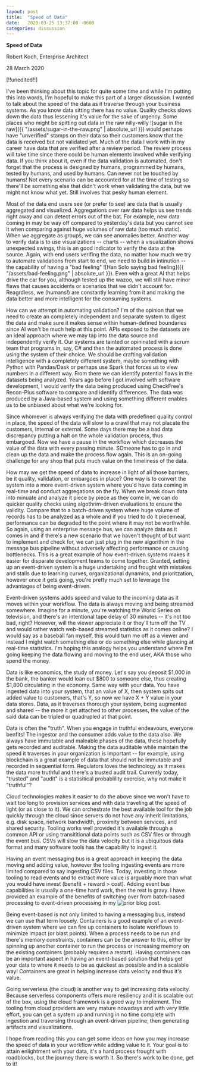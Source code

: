 ```yaml
---
layout: post
title:  "Speed of Data"
date:   2020-03-25 13:37:00 -0600
categories: discussion
---
```

**Speed of Data**

Robert Koch, Enterprise Architect

28 March 2020

[!!unedited!!]

I've been thinking about this topic for quite some time and while I'm putting this into words, I'm hopeful to make this part of a larger discussion.  I wanted to talk about the speed of the data as it traverse through your business systems. As you know data sitting there has no value. Quality checks slows down the data thus lessening it's value for the sake of urgency. Some places who might be spitting out data in the raw nilly-willy ![sugar in the raw]({{ "/assets/sugar-in-the-raw.png" | absolute_url }}) would perhaps have "unverified" stamps on their data so their customers know that the data is received but not validated yet. Much of the data I work with in my career have data that are verified after a review period. The review process will take time since there could be human elements involved while verifying data. If you think about it, even if the data validation is automated, don't forget that the process is designed by humans, programmed by humans, tested by humans, and used by humans. Can never not be touched by humans! Not every scenario can be accounted for at the time of testing so there'll be something else that didn't work when validating the data, but we might not know what yet. Still involves that pesky human element.

Most of the data end users see (or prefer to see) are data that is usually aggregated and visualized. Aggregations over raw data helps us see trends right away and can detect errors out of the bat. For example, new data coming in may be way off compared to yesterday's data but you cannot see it when comparing against huge volumes of raw data (too much static). When we aggregate as groups, we can see anomalies better. Another way to verify data is to use visualizations -- charts -- when a visualization shows unexpected swings, this is an good indicator to verify the data at the source. Again, with end users verifing the data, no matter how much we try to automate validations from start to end, we need to build in intinution -- the capability of having a "bad feeling" ![Han Solo saying bad feeling]({{ "/assets/bad-feeling.png" | absolute_url }}). Even with a great AI that helps drive the car for you, although tested up the wazoo, we will still have minor flaws that causes accidents or scenarios that we didn't account for. Reagrdless, we (humans!) are constantly learning from it and making the data better and more intelligent for the consuming systems.

How can we attempt in automating validation? I'm of the opinion that we need to create an completely independent and separate system to digest the data and make sure it makes sense within human-defined boundaries since AI won't be much help at this point. APIs exposed to the datasets are an ideal approach where we may tap into the data source and independently verify it. Our systems are tainted or opininated with a scrum team that programs in, say, C# and then the automated process is done using the system of their choice. We should be crafting validation intelligence with a completely different system, maybe something with Python with Pandas/Dask or perhaps use Spark that forces us to view numbers in a different way. From there we can identify potential flaws in the datasets being analyzed. Years ago before I got involved with software development, I would verify the data being produced using CheckFree's Recon-Plus software to compare and identify differences. The data was produced by a Java-based system and using something different enables us to be unbiased about what we're looking for. 

Since whomever is always verifying the data with predefined quality control in place, the speed of the data will slow to a crawl that may not placate the customers, internal or external. Some days there may be a bad data discrepancy putting a halt on the whole validation process, thus embargoed. Now we have a pause in the workflow which decreases the value of the data with every passing minute. SOmeone has to go in and clean up the data and make the process flow again. This is an on-going challenge for any shop that puts much value on the timeliness of the data.

How may we get the speed of data to increase in light of all those barriers, be it quality, validation, or embargoes in place? One way is to convert the system into a more event-driven system where you'd have data coming in real-time and conduct aggregations on the fly. When we break down data into minuate and analyze it piece by piece as they come in, we can do quicker quality checks using algothrim-driven evaluations to ensure the validity. Compare that to a batch-driven system where huge volume of records has to be analyzed as a whole and if you tried to do it piecemeal, performance can be degraded to the point where it may not be worthwhile. So again, using an enterprise message bus, we can analyze data as it comes in and if there's a new scenario that we haven't thought of but want to implement and check for, we can just plug in the new algorithim in the message bus pipeline without adversely affecting performance or causing bottlenecks. This is a great example of how event-driven systems makes it easier for disparate development teams to come together. Granted, setting up an event-driven system is a huge undertaking and frought with mistakes and stalls due to learning curves, organizational dynamics, and prioritzation, however once it gets going, you're pretty much set to leverage the advantages of being event-driven.

Event-driven systems adds speed and value to the incoming data as it moves within your workflow. The data is always moving and being streamed somewhere. Imagine for a minute, you're watching the World Series on  television, and there's an intentional tape delay of 30 minutes -- it's not too bad, right? However, will the viewer appreciate it or they'll turn off the TV and would rather watch web-based streamed statistics as it comes online? I would say as a baseball fan myself, this would turn me off as a viewer and instead I might watch something else or do something else while glancing at real-time statistics. I'm hoping this analogy helps you understand where I'm going keeping the data flowing and moving to the end user, AKA those who spend the money.

Data is like economics, the study of money. Let's say you deposit $1,000 in the bank, the banker would loan out $800 to someone else, thus creating $1,800 circulating in the economy. Same way with your data. You have ingested data into your system, that an value of X, then system spits out added value to customers, that's Y, so now we have X + Y value in your data stores. Data, as it traverses thorough your system, being augmented and shared -- the more it get attached to other processes, the value of the said data can be tripled or quadrupled at that point.

Data is often the "truth". When you engage in truthful endeavours, everyone benfits! The ingestor and the consumer adds value to the data also. We always have immutable and maleable phases of the data, these hopefully gets recorded and auditable. Making the data auditable while maintain the speed it traverses in your organization is important -- for example, using blockchain is a great example of data that should not be immutable and recorded in sequential form. Regulators loves the technology as it makes the data more truthful and there's a trusted audit trail. Currently today, "trusted" and "audit" is a statisitical probablility exercise, why not make it "truthful"?

Cloud technologies makes it easier to do the above since we won't have to wait too long to provision services and with data traveling at the speed of light (or as close to it). We can orchestrate the best available tool for the job quickly through the cloud since servers do not have any inherit limitations, e.g. disk space, network bandwidth, proximity between services, and shared security. Tooling works well provided it's available through a common API or using transititional data points such as CSV files or through the event bus. CSVs will slow the data velocity but it is a ubiquitous data format and many software tools has the capability to ingest it. 

Having an event messaging bus is a great approach in keeping the data moving and adding value, however the tooling ingesting events are more limited compared to say ingesting CSV files. Today, investing in those tooling to read events and to extract more value is arguably more than what you would have invest (benefit + reward > cost). Adding event bus capabilities is usually a one-time hard work, then the rest is gravy. I have provided an example of the benefits of switching over from batch-based processing to event-driven processing in my ![prior blog post]().

Being event-based is not only limited to having a messaging bus, instead we can use that term loosely. Containers is a good example of an event-driven system where we can fire up containers to isolate workflows to minimize impact (or blast points). When a process needs to be run and there's memory constraints, containers can be the answer to this, either by spinning up another container to run the process or increasing memory on the existing containers (probably requires a restart). Having containers can be an important aspect in having an event-based solution that helps get your data to where it needs to be as quickest as possible and in a scalable way! Containers are great in helping increase data velocity and thus it's value.

Going serverless (the cloud) is another way to get increasing data velocity. Because serverless components offers more resiliency and it is scalable out of the box, using the cloud framework is a good way to implement. The tooling from cloud providers are very mature nowadays and with very little effort, you can get a system up and running in no time complete with ingestion and traversing through an event-driven pipeline, then generating artifacts and visualizations.

I hope from reading this you can get some ideas on how you may increase the speed of data in your workflow while adding value to it. Your goal is to attain enlightment with your data, it's a hard process frought with roadblocks, but the journey there is worth it. So there's work to be done, get to it!